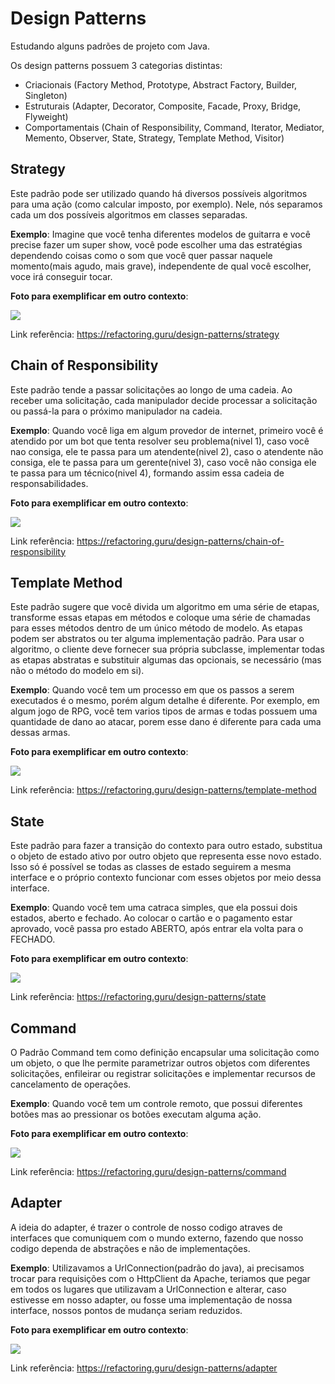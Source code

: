 # Design Patterns
Estudando alguns padrões de projeto com Java.

Os design patterns possuem 3 categorias distintas:
- Criacionais (Factory Method, Prototype, Abstract Factory, Builder, Singleton)
- Estruturais (Adapter, Decorator, Composite, Facade, Proxy, Bridge, Flyweight)
- Comportamentais (Chain of Responsibility, Command, Iterator, Mediator, Memento, Observer, State, Strategy, Template Method, Visitor)


## Strategy
Este padrão pode ser utilizado quando há diversos possíveis algoritmos para uma ação (como calcular imposto, por exemplo). 
Nele, nós separamos cada um dos possíveis algoritmos em classes separadas.

**Exemplo**: Imagine que você tenha diferentes modelos de guitarra e você precise fazer um super show, você pode escolher uma das
estratégias dependendo coisas como o som que você quer passar naquele momento(mais agudo, mais grave), independente de qual você
escolher, voce irá conseguir tocar.

**Foto para exemplificar em outro contexto**:

<img src="https://refactoring.guru/images/patterns/diagrams/strategy/solution.png"/>

Link referência: https://refactoring.guru/design-patterns/strategy


## Chain of Responsibility
Este padrão tende a passar solicitações ao longo de uma cadeia. Ao receber uma solicitação, cada manipulador decide
processar a solicitação ou passá-la para o próximo manipulador na cadeia.

**Exemplo**: Quando você liga em algum provedor de internet, primeiro você é atendido por um bot que tenta resolver seu problema(nivel 1),
caso você nao consiga, ele te passa para um atendente(nivel 2), caso o atendente não consiga, ele te passa para um gerente(nivel 3),
caso você não consiga ele te passa para um técnico(nivel 4), formando assim essa cadeia de responsabilidades.

**Foto para exemplificar em outro contexto**:

<img src="https://refactoring.guru/images/patterns/diagrams/chain-of-responsibility/example-en.png"/>

Link referência: https://refactoring.guru/design-patterns/chain-of-responsibility


## Template Method
Este padrão sugere que você divida um algoritmo em uma série de etapas, transforme essas etapas em métodos e coloque uma série de chamadas para esses métodos dentro de um único método de modelo. As etapas podem ser abstratos ou ter alguma implementação padrão. Para usar o algoritmo, o cliente deve fornecer sua própria subclasse, implementar todas as etapas abstratas e substituir algumas das opcionais, se necessário (mas não o método do modelo em si).

**Exemplo**: Quando você tem um processo em que os passos a serem executados é o mesmo, porém algum detalhe é diferente. Por exemplo, em algum jogo de RPG, você tem varios tipos de armas e todas possuem uma quantidade de dano ao atacar, porem esse dano é diferente para cada uma dessas armas.

**Foto para exemplificar em outro contexto**:

<img src="https://refactoring.guru/images/patterns/diagrams/template-method/structure-indexed.png"/>

Link referência: https://refactoring.guru/design-patterns/template-method


## State
Este padrão para fazer a transição do contexto para outro estado, substitua o objeto de estado ativo por outro objeto que representa esse novo estado. Isso só é possível se todas as classes de estado seguirem a mesma interface e o próprio contexto funcionar com esses objetos por meio dessa interface.

**Exemplo**: Quando você tem uma catraca simples, que ela possui dois estados, aberto e fechado. Ao colocar o cartão e o pagamento estar aprovado, você passa pro estado ABERTO, após entrar ela volta para o FECHADO.

**Foto para exemplificar em outro contexto**:

<img src="https://refactoring.guru/images/patterns/diagrams/state/example.png"/>

Link referência: https://refactoring.guru/design-patterns/state

## Command
O Padrão Command tem como definição encapsular uma solicitação como um objeto, o que lhe permite parametrizar outros objetos com diferentes solicitações, enfileirar ou registrar solicitações e implementar recursos de cancelamento de operações.

**Exemplo**: Quando você tem um controle remoto, que possui diferentes botões mas ao pressionar os botões executam alguma ação.

**Foto para exemplificar em outro contexto**:

<img src="https://refactoring.guru/images/patterns/diagrams/command/structure.png"/>

Link referência: https://refactoring.guru/design-patterns/command

## Adapter
A ideia do adapter, é trazer o controle de nosso codigo atraves de interfaces que comuniquem com o mundo externo, fazendo que nosso codigo dependa de abstrações e não de implementações.

**Exemplo**: Utilizavamos a UrlConnection(padrão do java), ai precisamos trocar para requisições com o HttpClient da Apache, teriamos que pegar em todos os lugares que utilizavam a UrlConnection e alterar, caso estivesse em nosso adapter, ou fosse uma implementação de nossa interface, nossos pontos de mudança seriam reduzidos.

**Foto para exemplificar em outro contexto**:

<img src="https://refactoring.guru/images/patterns/diagrams/adapter/structure-object-adapter.png?id=33dffbe3aece29416244"/>

Link referência: https://refactoring.guru/design-patterns/adapter
